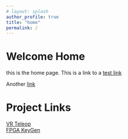 ```yaml
---
# layout: splash
author_profile: true
title: "home"
permalink: /
---
```


# Welcome Home

this is the home page.
This is a link to a [test link](subpage-test.md)

Another [link](post-test.md)

# Project Links

[VR Teleop](/projects/vr-teleop.md)  
[FPGA KeyGen](/projects/fpga-keygen.md)